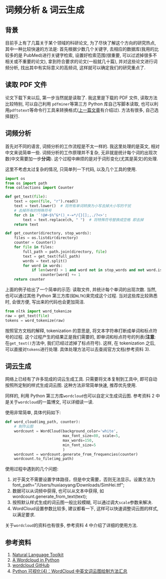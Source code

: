 # 词频分析 & 词云生成
## 背景
目前手上有了几篇关于某个领域的科研论文, 为了尽快了解这个方向的研究热点, 其中一种比较快速的方法是: 首先根据少数几个关键字, 去相应的数据库(我用的比较多的是 PubMed)进行关键字检索, 设置好检索范围(很重要, 可以过滤掉很多不相关或不重要的论文), 拿到符合要求的论文(一般就几十篇), 并对这些论文进行词频分析, 找出其中有实际意义的高频词, 这样就可以确定我们的研究重点了. 
## 读取 PDF 文件
论文下载下来以后, 第一步当然就是读取了. 我这里是下载的 PDF 文件, 读取方法比较特别, 可以自己利用 `pdfminer`等第三方 Python 库自己写脚本读取, 也可以利用`pdftotext`等命令行工具来转换格式([上一篇文章](https://github.com/focusxyhoo/my-notebook/blob/master/Tools/PDF%20%E8%BD%AC%20TXT%20%E6%80%BB%E7%BB%93.md)有介绍过). 方法有很多, 自己选择就行. 
## 词频分析
首先对不同的语言, 词频分析的工作流程是不太一样的. 我这里处理的是英文, 相对中文来说简单一些. 词频分析的工作原理并不复杂, 无非就是统计每个词的出现次数(中文需要加一步**分词**). 这个过程中麻烦的是对于词形变化(尤其是英文)的处理. 

这里不考虑太过复杂的情况, 只简单列一下代码, 以及几个工具的使用. 

```Python
import os
from os import path
from collections import Counter

def get_text(file):
    text = open(file, "r").read()
    text = text.lower()  # 将所有单词转换为小写去掉大小写的干扰
    # 去掉所有的特殊符号
    for ch in '`!@#~$%^&*()_+-=*/{}[];,./?<>':
        text = text.replace(ch, " ")  # 将特殊符号替换成空格 即去掉
    return text

def get_counter(directory, stop_words):
    files = os.listdir(directory)
    counter = Counter()
    for file in files:
        full_path = path.join(directory, file)
        text = get_text(full_path)
        words = text.split()
        for word in words:
            if len(word) > 1 and word not in stop_words and not word.isdigit():
                counter[word] += 1
    return counter
```
上面的例子给出了一个简单的示范: 读取文件, 并统计每个单词的出现次数. 当然, 也可以通过其他 Python 第三方库(如`NLTK`)来完成这个过程. 当对这些库比较熟悉时, 会很方便, 写出来的代码也会更加简洁. 

```python
from nltk import word_tokenize
raw = get_text(file)
tokens = word_tokenize(raw)
```
按照官方文档的解释, tokenization 的意思是, 将文本字符串打断成单词和标点符号的过程. 这个过程产生的结果正是我们需要的, 即单词和标点符号的列表(**注意**: 在`get_text()`方法中, 我们已经过滤掉了标点符号). 这样, 在 tokenization 之后, 可以直接对`tokens`进行处理. 具体处理方法可以去查阅官方文档(参考资料 3).
## 词云生成
网络上已经有了许多现成的词云生成工具. 只需要将文本复制到工具中, 即可自动按照所定制的样式生成词云图. 这种方法非常简单快速, 推荐优先使用.

同样的, 利用 Python 第三方库`wordcloud`也可以自定义生成词云图. 参考资料 2 中是关于`wordcloud`的一篇博文, 可以详细读一读.

使用非常简单, 具体代码如下: 
```python
def word_cloud(img_path, counter):
    # 制作云图
    wordcount = WordCloud(background_color='white',
                          max_font_size=80, scale=5,
                          max_words=150,
                          min_font_size=5
                          )
    wordcount = wordcount.generate_from_frequencies(counter)
    wordcount.to_file(img_path)
```
使用过程中遇到的几个问题:
1. 对于英文不需要设置字体路径，但是中文需要，否则无法显示。设置方法为 font_path="/Users/huxiaoyang/Downloads/SimHei.ttf";
2. 数据可以从词频中获得, 也可以从文本中获得, 如 wordcount.generate_from_text(text);
3. 按照默认样式生成的词云图一般比较模糊, 可以通过调大`scale`参数来解决. 
4. WordCloud设置参数比较多, 建议都看一下, 这样可以快速调整词云图的样式, 以满足要求.

关于`wordcloud`的资料也有很多, 参考资料 4 中介绍了详细的使用方法.

## 参考资料
1. [Natural Language Toolkit](https://www.nltk.org/)
2. [A Wordcloud in Python](http://peekaboo-vision.blogspot.com/2012/11/a-wordcloud-in-python.html)
3. [wordcloud GitHub](https://github.com/amueller/word_cloud)
4. [Python 可视化(4)：WordCloud 中英文词云图绘制方法汇总](https://www.makcyun.top/Python_visualization04.html)
